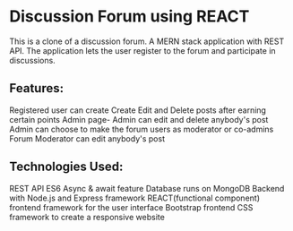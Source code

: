 # Discussion Forum using REACT
This is a clone of a discussion forum. A MERN stack application with REST API. The application lets the user register to the forum and participate in discussions.

## Features:
Registered user can create Create Edit and Delete posts after earning certain points
Admin page- Admin can edit and delete anybody's post
Admin can choose to make the forum users as moderator or co-admins
Forum Moderator can edit anybody's post

## Technologies Used:
REST API
ES6 Async & await feature
Database runs on MongoDB
Backend with Node.js and Express framework
REACT(functional component) frontend framework for the user interface
Bootstrap frontend CSS framework to create a responsive website
